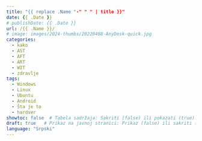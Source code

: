 ```yaml
---
title: "{{ replace .Name "-" " " | title }}"
date: {{ .Date }}
# publishDate: {{ .Date }}
url: /{{ .Name }}/
# image: images/2024-thumbs/20220408-AnyDesk-quick.jpg
categories: 
  - kako
  - AST
  - AFT
  - ART
  - WIT
  - zdravlje
tags: 
  - Windows
  - Linux
  - Ubuntu
  - Android
  - Šta je to
  - hardver
showtoc: false  # Tabela sadržaja: Sakriti (false) ili pokazati (true).
draft: true   # Prikaz na javnoj stranici: Prikaz (false) ili sakriti (true).
language: "Srpski"
---
```




<!--*(Kliknite na pojedinačni korak ili trougao da bi sakrili ili prikazali detalje (slike, informacije, ...))*

{{< collapse summary="**Korak 1:** TEXTHERE" openByDefault=true >}}

   

{{< /collapse >}}

*(Ovaj tutorijal je napravljen sa 64-bitnim Windows 11 24H2)*

[]( "Click/tap to open the site!")
![](/images/social-logos/X.png)

## Video verzija

{{< youtube "" >}}-->
